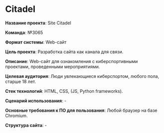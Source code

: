 # Сitadel

__Название проекта__: Site Citadel

__Команда__: №3065

__Формат системы__: Web-сайт

__Цель проекта__: Разработка сайта как канала для связи.

__Описание__: Web-сайт для ознакомления с киберспортивными проектами, проведенными мероприятиями.

__Целевая аудитория__: Люди увлекающиеся киберспортом, любого пола, старше 18 лет.

__Стек технологий__: HTML, CSS, (JS, Python frameworks).

__Сценарий использования__: -

__Основные требования к ПО для пользования__: Любой браузер на базе Chromium.

__Структура сайта__: -
